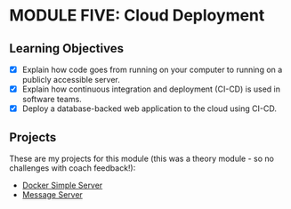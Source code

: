 # MODULE FIVE: Cloud Deployment

## Learning Objectives

- [x] Explain how code goes from running on your computer to running on a publicly accessible server.
- [x] Explain how continuous integration and deployment (CI-CD) is used in software teams.
- [x] Deploy a database-backed web application to the cloud using CI-CD.

## Projects
These are my projects for this module (this was a theory module - so no challenges with coach feedback!):
- [Docker Simple Server](https://github.com/NatalieJClark/docker-simple-server)
- [Message Server](https://github.com/NatalieJClark/message-server)
